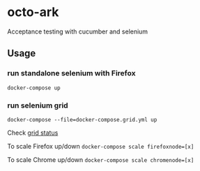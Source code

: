 # octo-ark
Acceptance testing with cucumber and selenium 

## Usage

### run standalone selenium with Firefox

`docker-compose up`

### run selenium grid

`docker-compose --file=docker-compose.grid.yml up`

Check [grid status](http://localhost:4444/grid/console)

To scale Firefox up/down `docker-compose scale firefoxnode=[x]`

To scale Chrome up/down `docker-compose scale chromenode=[x]`
